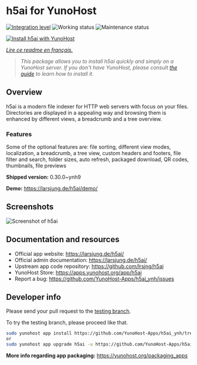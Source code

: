 <!--
N.B.: This README was automatically generated by https://github.com/YunoHost/apps/tree/master/tools/README-generator
It shall NOT be edited by hand.
-->

# h5ai for YunoHost

[![Integration level](https://dash.yunohost.org/integration/h5ai.svg)](https://dash.yunohost.org/appci/app/h5ai) ![Working status](https://ci-apps.yunohost.org/ci/badges/h5ai.status.svg) ![Maintenance status](https://ci-apps.yunohost.org/ci/badges/h5ai.maintain.svg)

[![Install h5ai with YunoHost](https://install-app.yunohost.org/install-with-yunohost.svg)](https://install-app.yunohost.org/?app=h5ai)

*[Lire ce readme en français.](./README_fr.md)*

> *This package allows you to install h5ai quickly and simply on a YunoHost server.
If you don't have YunoHost, please consult [the guide](https://yunohost.org/#/install) to learn how to install it.*

## Overview

h5ai is a modern file indexer for HTTP web servers with focus on your files. Directories are displayed in a appealing way and browsing them is enhanced by different views, a breadcrumb and a tree overview.

### Features

Some of the optional features are: file sorting, different view modes, localization, a breadcrumb, a tree view, custom headers and footers, file filter and search, folder sizes, auto refresh, packaged download, QR codes, thumbnails, file previews


**Shipped version:** 0.30.0~ynh9

**Demo:** https://larsjung.de/h5ai/demo/

## Screenshots

![Screenshot of h5ai](./doc/screenshots/screenshot.jpg)

## Documentation and resources

* Official app website: <https://larsjung.de/h5ai/>
* Official admin documentation: <https://larsjung.de/h5ai/>
* Upstream app code repository: <https://github.com/lrsjng/h5ai>
* YunoHost Store: <https://apps.yunohost.org/app/h5ai>
* Report a bug: <https://github.com/YunoHost-Apps/h5ai_ynh/issues>

## Developer info

Please send your pull request to the [testing branch](https://github.com/YunoHost-Apps/h5ai_ynh/tree/testing).

To try the testing branch, please proceed like that.

``` bash
sudo yunohost app install https://github.com/YunoHost-Apps/h5ai_ynh/tree/testing --debug
or
sudo yunohost app upgrade h5ai -u https://github.com/YunoHost-Apps/h5ai_ynh/tree/testing --debug
```

**More info regarding app packaging:** <https://yunohost.org/packaging_apps>
